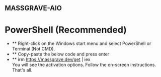 ## MASSGRAVE-AIO
# PowerShell (Recommended)
- ** Right-click on the Windows start menu and select PowerShell or Terminal (Not CMD).
- ** Copy-paste the below code and press enter
- ** irm https://massgrave.dev/get | iex <br>
You will see the activation options. Follow the on-screen instructions.
That's all.
